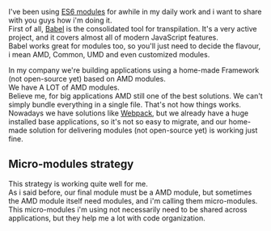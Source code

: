 <!--
layout: post
title: how i'm using es6 modules in production
date: 2015-05-08T04:51:30.117Z
comments: true
published: true
keywords: modules
description: Post about how i'm using es6 modules in production
categories: modules
-->
I've been using [ES6 modules](/categories/modules/) for awhile in my daily work and i want to share with you guys how i'm doing it.  
First of all, [Babel](https://babeljs.io/) is the consolidated tool for transpilation. It's a very active project, and it covers almost all of modern JavaScript features.  
Babel works great for modules too, so you'll just need to decide the flavour, i mean AMD, Common, UMD and even customized modules.  

In my company we're building applications using a home-made Framework (not open-source yet) based on AMD modules.  
We have A LOT of AMD modules.  
Believe me, for big applications AMD still one of the best solutions. We can't simply bundle everything in a single file. That's not how things works.  
Nowadays we have solutions like [Webpack](http://webpack.github.io/), but we already have a huge installed base applications, so it's not so easy to migrate, and our home-made solution for delivering modules (not open-source yet) is working just fine.  

## Micro-modules strategy
This strategy is working quite well for me.  
As i said before, our final module must be a AMD module, but sometimes the AMD module itself need modules, and i'm calling them micro-modules.  
This micro-modules i'm using not necessarily need to be shared across applications, but they help me a lot with code organization.  
